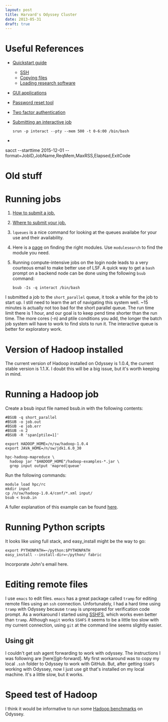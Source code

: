```yaml
---
layout: post
title: Harvard's Odyssey Cluster
date: 2013-05-31
draft: true
---
```


# Useful References

* [Quickstart guide](https://rc.fas.harvard.edu/resources/odyssey-quickstart-guide/)
    - [SSH](https://rc.fas.harvard.edu/resources/odyssey-quickstart-guide/#Use_a_terminal_to_ssh_to_loginrcfasharvardedu)
    - [Copying files](https://rc.fas.harvard.edu/resources/odyssey-quickstart-guide/#Transfer_any_files_you_may_need)
    - [Loading research software](https://rc.fas.harvard.edu/resources/odyssey-quickstart-guide/#Determine_what_software_you39d_like_to_load_and_run)
* [GUI applications](https://rc.fas.harvard.edu/resources/access-and-login/#Consider_an_NX_remote_desktop_for_graphical_applications_like_Matlab_and_RStudio)
* [Password reset tool](https://account.rc.fas.harvard.edu/password_reset/)
* [Two factor authentication](https://rc.fas.harvard.edu/resources/odyssey-quickstart-guide/#Setup_OpenAuth_for_two_factor_authentication)
* [Submitting an interactive job](https://rc.fas.harvard.edu/resources/odyssey-quickstart-guide/#_or_an_interactive_job)

    ```
    srun -p interact --pty --mem 500 -t 0-6:00 /bin/bash
    ```

*

sacct --starttime 2015-12-01 --format=JobID,JobName,ReqMem,MaxRSS,Elapsed,ExitCode

# Old stuff

# Running jobs

1.  [How to submit a job.][job-submission]
2.  [Where to submit your job.][job-queues]
3.  `lqueues` is a nice command for looking at the queues availabe for
    your use and their availability.
4.  Here is a [page][modules] on finding the right modules. Use
    `modulesearch` to find the module you need.
5.  Running compute-intensive jobs on the login node leads to a very
    courteous email to make better use of LSF. A quick way to get a
    `bash` prompt on a backend node can be done using the following
    `bsub` command:

        bsub -Is -q interact /bin/bash

I submitted a job to the `short_parallel` queue, it took a while for
the job to start up. I still need to learn the art of navigating this
system well. ~15 minutes is actually not too bad for the short
parallel queue.  The run time limit there is 1 hour, and our goal is
to keep pend time shorter than the run time.  The more cores (-n) and
ptile conditions you add, the longer the batch job system will have to
work to find slots to run it. The interactive queue is better for
exploratory work.

# Version of Hadoop installed

The current version of Hadoop installed on Odyssey is 1.0.4, the
current stable version is 1.1.X. I doubt this will be a big issue, but
it's worth keeping in mind.

# Running a Hadoop job

Create a bsub input file named bsub.in with the following contents:

    #BSUB -q short_parallel
    #BSUB -o job.out
    #BSUB -e job.err
    #BSUB -n 2
    #BSUB -R 'span[ptile=1]'
    
    export HADOOP_HOME=/n/sw/hadoop-1.0.4
    export JAVA_HOME=/n/sw/jdk1.6.0_30
    
    hpc-hadoop-mapreduce \
      hadoop jar "$HADOOP_HOME"/hadoop-examples-*.jar \
      grep input output 'mapred|queue'

Run the following commands:

    module load hpc/rc
    mkdir input
    cp /n/sw/hadoop-1.0.4/conf/*.xml input/
    bsub < bsub.in

A fuller explanation of this example can be found [here][hpc-hadoop].

# Running Python scripts

It looks like using full stack, and easy_install might be the way to
go:

    export PYTHONPATH=~/python:$PYTHONPATH
    easy_install --install-dir=~/python/ fabric

Incorporate John's email here.

# Editing remote files

I use `emacs` to edit files. `emacs` has a great package called
`tramp` for editing remote files using an `ssh`
connection. Unfortunately, I had a hard time using `tramp` with
Odyssey because `tramp` is unprepared for verification code prompt. As
a workaround I started using [SSHFS][SSHFS], which works even better
than `tramp`. Although `magit` works `SSHFS` it seems to be a little
too slow with my current connection, using `git` at the command line
seems slightly easier.

## Using git

I couldn't get ssh agent forwarding to work with odyssey. The
instructions I was following are [here][git-forward]. My first
workaround was to copy my local `.ssh` folder to Odyssey to work with
GitHub. But, after getting `SSHFS` working with Odyssey, now I just use git that's installed on my local machine. It's a little slow, but it works.

# Speed test of Hadoop

I think it would be informative to run some
[Hadoop benchmarks][hadoop-benchmark] on Odyssey.

[job-submission]: https://rc.fas.harvard.edu/kb/high-performance-computing/lsf-submit-an-lsf-job-2/
[job-queues]: https://rc.fas.harvard.edu/kb/high-performance-computing/general-use-odyssey-queues/
[hpc-hadoop]: https://github.com/fasrc/hpc-hadoop-mapreduce
[hadoop-benchmark]: http://www.michael-noll.com/blog/2011/04/09/benchmarking-and-stress-testing-an-hadoop-cluster-with-terasort-testdfsio-nnbench-mrbench/
[odyssey-python]:
https://rc.fas.harvard.edu/kb/high-performance-computing/configuring-an-ipython-cluster-2/
[virtualenv]: http://stackoverflow.com/questions/4324558/whats-the-proper-way-to-install-pip-virtualenv-and-distribute-for-python
[modules]: http://rc.fas.harvard.edu/kb/high-performance-computing/modules-let-you-access-different-software-packages-on-odyssey/
[SSHFS]: https://help.ubuntu.com/community/SSHFS
[hadoop-local-install]: http://www.michael-noll.com/tutorials/running-hadoop-on-ubuntu-linux-single-node-cluster/#installation

